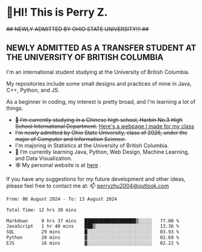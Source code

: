 # 🌄HI! This is Perry Z. <br> #
<s>## NEWLY ADMITTED BY OHIO STATE UNIVERSITY!!! ##</s>
## NEWLY ADMITTED AS A TRANSFER STUDENT AT THE UNIVERSITY OF BRITISH COLUMBIA ##
I'm an international student studying at the University of British Columbia. <br>

My repositories include some small designs and practices of mine in Java, C++, Python, and JS. <br>

As a beginner in coding, my interest is pretty broad, and I'm learning a lot of things. <br>
- <s>🔭 I’m currently studying in a Chinese high school, Harbin No.3 High School International Department.</s> [Here's a webpage I made for my class](https://perry2004.github.io/weirdos/)
- <s> I'm newly admitted by Ohio State University, class of 2026, under the major of Computer and Information Science. </s>
- I'm majoring in Statistics at the University of British Columbia. 
- 🌱 I’m currently learning Java, Python, Web Design, Machine Learning, and Data Visualization. 
- 🕸️ My personal website is at <a href="https://zhu-yp.cn">here</a> .  

If you have any suggestions for my future development and other ideas, please feel free to contact me at: 📫 [perryzhu2004@outlook.com](mailto:perryzhu2004@outlook.com)

<!--START_SECTION:waka-->

```txt
From: 06 August 2024 - To: 13 August 2024

Total Time: 12 hrs 30 mins

Markdown     9 hrs 37 mins   ███████████████████▒░░░░░   77.00 %
JavaScript   1 hr 40 mins    ███▒░░░░░░░░░░░░░░░░░░░░░   13.36 %
SQL          29 mins         █░░░░░░░░░░░░░░░░░░░░░░░░   03.93 %
Python       20 mins         ▓░░░░░░░░░░░░░░░░░░░░░░░░   02.69 %
EJS          16 mins         ▓░░░░░░░░░░░░░░░░░░░░░░░░   02.22 %
```

<!--END_SECTION:waka-->
